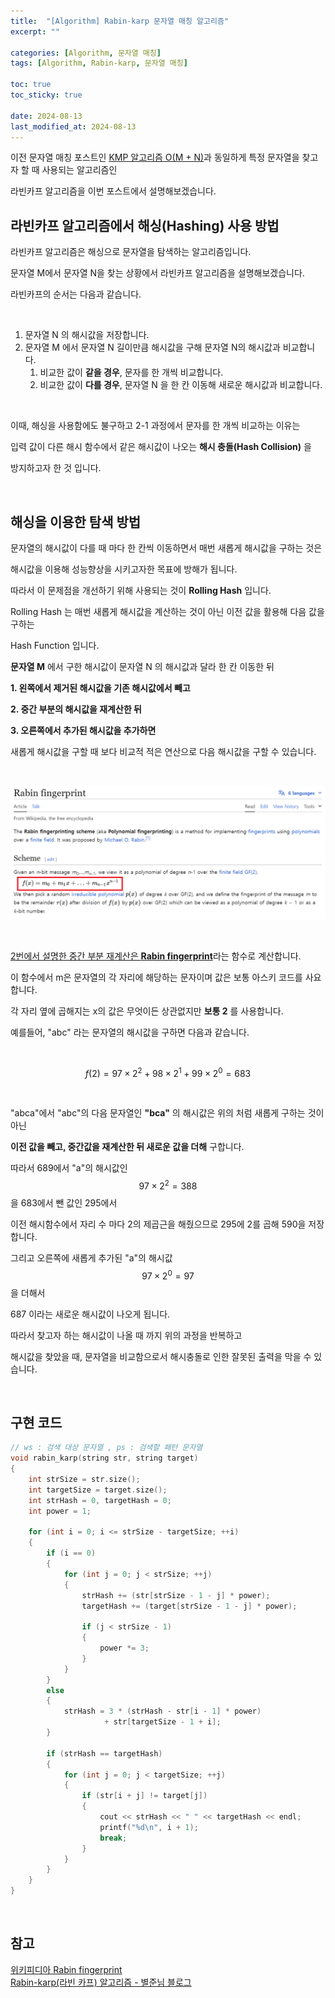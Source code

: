 ```yaml
---
title:  "[Algorithm] Rabin-karp 문자열 매칭 알고리즘"
excerpt: ""

categories: [Algorithm, 문자열 매칭]
tags: [Algorithm, Rabin-karp, 문자열 매칭]

toc: true
toc_sticky: true
 
date: 2024-08-13
last_modified_at: 2024-08-13
---
```


이전 문자열 매칭 포스트인 [KMP 알고리즘 O(M + N)](https://mgcllee.github.io/posts/StringMatch/)과 동일하게 특정 문자열을 찾고자 할 때 사용되는 알고리즘인  

라빈카프 알고리즘을 이번 포스트에서 설명해보겠습니다.  

## 라빈카프 알고리즘에서 해싱(Hashing) 사용 방법

라빈카프 알고리즘은 해싱으로 문자열을 탐색하는 알고리즘입니다.  

문자열 M에서 문자열 N을 찾는 상황에서 라빈카프 알고리즘을 설명해보겠습니다.  

라빈카프의 순서는 다음과 같습니다.  

<br/>

1. 문자열 N 의 해시값을 저장합니다.  
2. 문자열 M 에서 문자열 N 길이만큼 해시값을 구해 문자열 N의 해시값과 비교합니다.  
    1. 비교한 값이 **같을 경우**, 문자를 한 개씩 비교합니다.
    2. 비교한 값이 **다를 경우**, 문자열 N 을 한 칸 이동해 새로운 해시값과 비교합니다.  
  
<br/>

이때, 해싱을 사용함에도 불구하고 2-1 과정에서 문자를 한 개씩 비교하는 이유는  

입력 값이 다른 해시 함수에서 같은 해시값이 나오는 **해시 충돌(Hash Collision)** 을  

방지하고자 한 것 입니다.  

<br/>

## 해싱을 이용한 탐색 방법

문자열의 해시값이 다를 때 마다 한 칸씩 이동하면서 매번 새롭게 해시값을 구하는 것은  

해시값을 이용해 성능향상을 시키고자한 목표에 방해가 됩니다.  

따라서 이 문제점을 개선하기 위해 사용되는 것이 **Rolling Hash** 입니다.  

Rolling Hash 는 매번 새롭게 해시값을 계산하는 것이 아닌 이전 값을 활용해 다음 값을 구하는  

Hash Function 입니다.  

**문자열 M** 에서 구한 해시값이 문자열 N 의 해시값과 달라 한 칸 이동한 뒤  

**1. 왼쪽에서 제거된 해시값을 기존 해시값에서 빼고**  

**2. 중간 부분의 해시값을 재계산한 뒤**  

**3. 오른쪽에서 추가된 해시값을 추가하면**  

새롭게 해시값을 구할 때 보다 비교적 적은 연산으로 다음 해시값을 구할 수 있습니다.  

<br/>

![Rabin-karp_01](/assets/img/Algorithm/Rabin-karp_01.png)  

<br/>

[2번에서 설명한 중간 부분 재계산은 **Rabin fingerprint**](https://en.wikipedia.org/wiki/Rabin_fingerprint)라는 함수로 계산합니다.  

이 함수에서 m은 문자열의 각 자리에 해당하는 문자이며 값은 보통 아스키 코드를 사요합니다.  

각 자리 옆에 곱해지는 x의 값은 무엇이든 상관없지만 **보통 2** 를 사용합니다.  

예를들어, "abc" 라는 문자열의 해시값을 구하면 다음과 같습니다.  

<br/>

$$f(2) = 97 \times 2^2 + 98 \times 2^1 + 99 \times 2^0 = 683$$  

<br/>

"abca"에서 "abc"의 다음 문자열인 **"bca"** 의 해시값은 위의 처럼 새롭게 구하는 것이 아닌  

**이전 값을 빼고, 중간값을 재계산한 뒤 새로운 값을 더해** 구합니다.  

따라서 689에서 "a"의 해시값인 $$97 \times 2^2 = 388$$ 을 683에서 뺀 값인 295에서  

이전 해시함수에서 자리 수 마다 2의 제곱근을 해줬으므로 295에 2를 곱해 590을 저장합니다.  

그리고 오른쪽에 새롭게 추가된 "a"의 해시값 $$97 \times 2^0 = 97$$ 을 더해서  

687 이라는 새로운 해시값이 나오게 됩니다.  

따라서 찾고자 하는 해시값이 나올 때 까지 위의 과정을 반복하고  

해시값을 찾았을 때, 문자열을 비교함으로서 해시충돌로 인한 잘못된 출력을 막을 수 있습니다.  

<br/>

## 구현 코드

```c++
// ws : 검색 대상 문자열 , ps : 검색할 패턴 문자열
void rabin_karp(string str, string target) 
{
	int strSize = str.size();
	int targetSize = target.size();
	int strHash = 0, targetHash = 0;
	int power = 1;

	for (int i = 0; i <= strSize - targetSize; ++i) 
    {
		if (i == 0) 
        {
			for (int j = 0; j < strSize; ++j) 
            {
				strHash += (str[strSize - 1 - j] * power);
				targetHash += (target[strSize - 1 - j] * power);

				if (j < strSize - 1) 
                {
                    power *= 3;
                }
			}
		}
		else 
        {
			strHash = 3 * (strHash - str[i - 1] * power)
                     + str[targetSize - 1 + i];
		}

		if (strHash == targetHash) 
        {
			for (int j = 0; j < targetSize; ++j) 
            {
				if (str[i + j] != target[j])
                {
					cout << strHash << " " << targetHash << endl;
				    printf("%d\n", i + 1);
					break;
				}
			}
		}
	}
}
```

<br/>

## 참고
[위키피디아 Rabin fingerprint](https://en.wikipedia.org/wiki/Rabin_fingerprint)  
[Rabin-karp(라빈 카프) 알고리즘 - 별준님 블로그](https://junstar92.tistory.com/125)  
